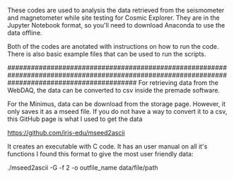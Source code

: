 These codes are used to analysis the data retrieved from the seismometer and magnetometer while site testing for Cosmic Explorer.
They are in the Jupyter Notebook format, so you'll need to download Anaconda to use the data offline.

Both of the codes are anotated with instructions on how to run the code. There is also basic example files that can be used to run the scripts.

#################################################################################################################################################
For retrieving data from the WebDAQ, the data can be converted to csv inside the premade software.

For the Minimus, data can be download from the storage page. However, it only saves it as a mseed file.
If you do not have a way to convert it to a csv, this GitHub page is what I used to get the data

https://github.com/iris-edu/mseed2ascii

It creates an executable with C code. It has an user manual on all it's functions
I found this format to give the most user friendly data:

./mseed2ascii -G -f 2 -o outfile_name data/file/path
